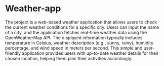 # Weather-app
The project is a web-based weather application that allows users to check the current weather conditions for a specific city. 
Users can input the name of a city, and the application fetches real-time weather data using the OpenWeatherMap API. The displayed information typically includes temperature in Celsius, weather description (e.g., sunny, rainy), humidity percentage, and wind speed in meters per second. 
This simple and user-friendly application provides users with up-to-date weather details for their chosen location, helping them plan their activities accordingly.
